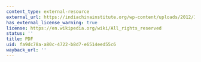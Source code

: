 ```yaml
---
content_type: external-resource
external_url: https://indiachinainstitute.org/wp-content/uploads/2012/10/Reddy_Global-Development-Goals.pdf
has_external_license_warning: true
license: https://en.wikipedia.org/wiki/All_rights_reserved
status: ''
title: PDF
uid: fa9dc78a-a80c-4722-b8d7-e6514eed55c6
wayback_url: ''
---
```

